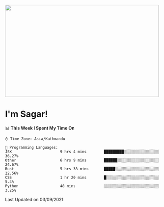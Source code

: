 
<img src="https://media.giphy.com/media/3ornk57KwDXf81rjWM/giphy.gif" width="500" height="300" frameBorder="0" class="giphy-embed" allowFullScreen></img>

#   I'm Sagar!

<!--START_SECTION:waka-->
📊 **This Week I Spent My Time On** 

```text
⌚︎ Time Zone: Asia/Kathmandu

💬 Programming Languages: 
JSX                      9 hrs 4 mins        █████████░░░░░░░░░░░░░░░░   36.27% 
Other                    6 hrs 9 mins        ██████░░░░░░░░░░░░░░░░░░░   24.67% 
Rust                     5 hrs 38 mins       █████░░░░░░░░░░░░░░░░░░░░   22.56% 
CSS                      1 hr 20 mins        █░░░░░░░░░░░░░░░░░░░░░░░░   5.4% 
Python                   48 mins             ░░░░░░░░░░░░░░░░░░░░░░░░░   3.25%

```


 Last Updated on 03/09/2021
<!--END_SECTION:waka-->
